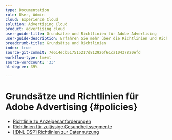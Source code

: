 ```yaml
---
type: Documentation
role: User, Admin
cloud: Experience Cloud
solution: Advertising Cloud
product: advertising cloud
user-guide-title: Grundsätze und Richtlinien für Adobe Advertising
user-guide-description: Erfahren Sie mehr über die Richtlinien und Richtlinien für Advertising DSP und [!DNL Advertising Search].
breadcrumb-title: Grundsätze und Richtlinien
index: true
source-git-commit: 7e614ecb517515217d812926f61ca10437820efd
workflow-type: tm+mt
source-wordcount: '33'
ht-degree: 39%

---
```



# Grundsätze und Richtlinien für Adobe Advertising  {#policies}

+ [Richtlinie zu Anzeigenanforderungen](/help/policies/ad-requirements-policy.md)
+ [Richtlinien für zulässige Gesundheitssegmente](/help/policies/health-segment-guidelines.md)
+ [[!DNL DSP] Richtlinien zur Datennutzung](/help/policies/data-usage-guidelines.md)
